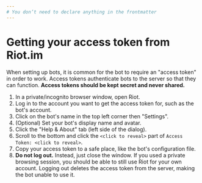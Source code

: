 ```yaml
---
# You don’t need to declare anything in the frontmatter
---
```


# Getting your access token from Riot.im

When setting up bots, it is common for the bot to require an "access token" in order to work. Access tokens authenticate
bots to the server so that they can function. **Access tokens should be kept secret and never shared.**

1. In a private/incognito browser window, open Riot.
2. Log in to the account you want to get the access token for, such as the bot's account.
3. Click on the bot's name in the top left corner then "Settings".
4. (Optional) Set your bot's display name and avatar.
5. Click the "Help & About" tab (left side of the dialog).
6. Scroll to the bottom and click the `<click to reveal>` part of `Access Token: <click to reveal>`.
7. Copy your access token to a safe place, like the bot's configuration file.
8. **Do not log out.** Instead, just close the window. If you used a private browsing session, you should be able to still
   use Riot for your own account. Logging out deletes the access token from the server, making the bot unable to use it.

